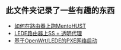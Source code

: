## 此文件夹记录了一些有趣的东西
+ [如何在路由器上跑MentoHUST](https://github.com/BoringCat/MyLog/tree/master/LEDE/Common_options/ForSchoolUseRuijie.md)
+ [LEDE路由器上SS + 透明代理](https://github.com/BoringCat/MyLog/tree/master/LEDE/Common_options/ShadowSockOnLEDE.md)
+ [基于OpenWrt/LEDE的PXE网络启动](https://github.com/BoringCat/MyLog/tree/master/LEDE/Common_options/PXEBoot.md)
